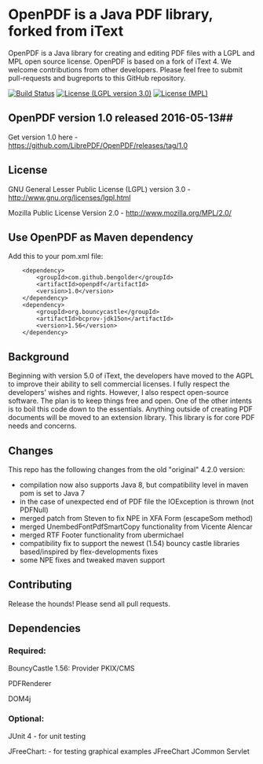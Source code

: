 # OpenPDF is a Java PDF library, forked from iText #

OpenPDF is a Java library for creating and editing PDF files with a LGPL and MPL open source license. OpenPDF is based on a fork of iText 4. We welcome contributions from other developers. Please feel free to submit pull-requests and bugreports to this GitHub repository.

[![Build Status](https://api.travis-ci.org/LibrePDF/OpenPDF.png)](https://travis-ci.org/LibrePDF/OpenPDF) [![License (LGPL version 3.0)](https://img.shields.io/badge/license-GNU%20LGPL%20version%203.0-blue.svg?style=flat-square)](http://opensource.org/licenses/LGPL-3.0) [![License (MPL)](https://img.shields.io/badge/license-Mozilla%20Public%20License-yellow.svg?style=flat-square)](http://opensource.org/licenses/MPL-2.0)

## OpenPDF version 1.0 released 2016-05-13##
Get version 1.0 here - https://github.com/LibrePDF/OpenPDF/releases/tag/1.0

## License ##

GNU General Lesser Public License (LGPL) version 3.0 - http://www.gnu.org/licenses/lgpl.html

Mozilla Public License Version 2.0 - http://www.mozilla.org/MPL/2.0/


## Use OpenPDF as Maven dependency
Add this to your pom.xml file:

        <dependency>
            <groupId>com.github.bengolder</groupId>
            <artifactId>openpdf</artifactId>
            <version>1.0</version>
        </dependency>
        <dependency>
            <groupId>org.bouncycastle</groupId>
            <artifactId>bcprov-jdk15on</artifactId>
            <version>1.56</version>
        </dependency>

## Background ##

Beginning with version 5.0 of iText, the developers have moved to the AGPL to improve their ability to sell commercial licenses.
I fully respect the developers' wishes and rights.  However, I also respect open-source software.  The plan is to
keep things free and open.  One of the other intents is to boil this code down to the essentials.  Anything outside
of creating PDF documents will be moved to an extension library.  This library is for core PDF needs and concerns.

## Changes ##
This repo has the following changes from the old "original" 4.2.0 version:
 - compilation now also supports Java 8, but compatibility level in maven pom is set to Java 7
 - in the case of unexpected end of PDF file the IOException is thrown (not PDFNull)
 - merged patch from Steven to fix NPE in XFA Form (escapeSom method)
 - merged UnembedFontPdfSmartCopy functionality from Vicente Alencar
 - merged RTF Footer functionality from ubermichael
 - compatibility fix to support the newest (1.54) bouncy castle libraries based/inspired by flex-developments fixes
 - some NPE fixes and tweaked maven support

## Contributing ##
Release the hounds!  Please send all pull requests.

## Dependencies ##

### Required: ###

BouncyCastle 1.56:
  Provider
  PKIX/CMS

PDFRenderer

DOM4j

### Optional: ###
JUnit 4 - for unit testing

JFreeChart: - for testing graphical examples
  JFreeChart
  JCommon
  Servlet
